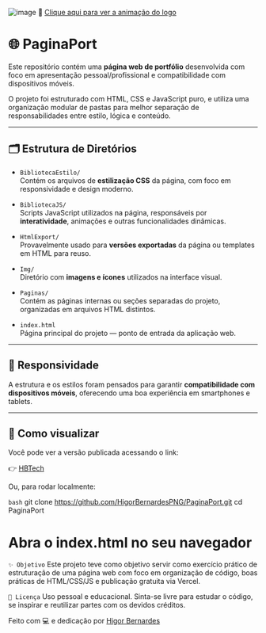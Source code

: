 ![image](https://github.com/user-attachments/assets/102d852c-c36e-4d5c-ace5-7df6e84aa8a0)
🎥 [Clique aqui para ver a animação do logo](https://hbtech-gilt.vercel.app/Img/LogoAnimadaVideoTeste.mp4)

# 🌐 PaginaPort

Este repositório contém uma **página web de portfólio** desenvolvida com foco em apresentação pessoal/profissional e compatibilidade com dispositivos móveis.

O projeto foi estruturado com HTML, CSS e JavaScript puro, e utiliza uma organização modular de pastas para melhor separação de responsabilidades entre estilo, lógica e conteúdo.

---

## 🗂️ Estrutura de Diretórios

- `BibliotecaEstilo/`  
  Contém os arquivos de **estilização CSS** da página, com foco em responsividade e design moderno.

- `BibliotecaJS/`  
  Scripts JavaScript utilizados na página, responsáveis por **interatividade**, animações e outras funcionalidades dinâmicas.

- `HtmlExport/`  
  Provavelmente usado para **versões exportadas** da página ou templates em HTML para reuso.

- `Img/`  
  Diretório com **imagens e ícones** utilizados na interface visual.

- `Paginas/`  
  Contém as páginas internas ou seções separadas do projeto, organizadas em arquivos HTML distintos.

- `index.html`  
  Página principal do projeto — ponto de entrada da aplicação web.

---

## 📱 Responsividade

A estrutura e os estilos foram pensados para garantir **compatibilidade com dispositivos móveis**, oferecendo uma boa experiência em smartphones e tablets.

---

## 🚀 Como visualizar

Você pode ver a versão publicada acessando o link:

👉 [HBTech]([https://pagina-port.vercel.app](https://hbtech-gilt.vercel.app/index.html))

Ou, para rodar localmente:

`bash`
git clone https://github.com/HigorBernardesPNG/PaginaPort.git
cd PaginaPort
# Abra o index.html no seu navegador

`✨ Objetivo`
Este projeto teve como objetivo servir como exercício prático de estruturação de uma página web com foco em organização de código, boas práticas de HTML/CSS/JS e publicação gratuita via Vercel.

`📄 Licença`
Uso pessoal e educacional.
Sinta-se livre para estudar o código, se inspirar e reutilizar partes com os devidos créditos.

Feito com 💻 e dedicação por [Higor Bernardes](https://github.com/HigorBernardesPNG)
